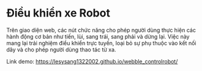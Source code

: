 # Điều khiển xe Robot
Trên giao diện web, các nút chức năng cho phép người dùng thực hiện các hành động cơ bản như tiến, lùi, sang trái, sang phải và dừng lại. Việc này mang lại trải nghiệm điều khiển trực tuyến, loại bỏ sự phụ thuộc vào kết nối dây và cho phép người dùng thao tác từ xa.

Link demo: https://lesysang1322002.github.io/webble_controlrobot/
